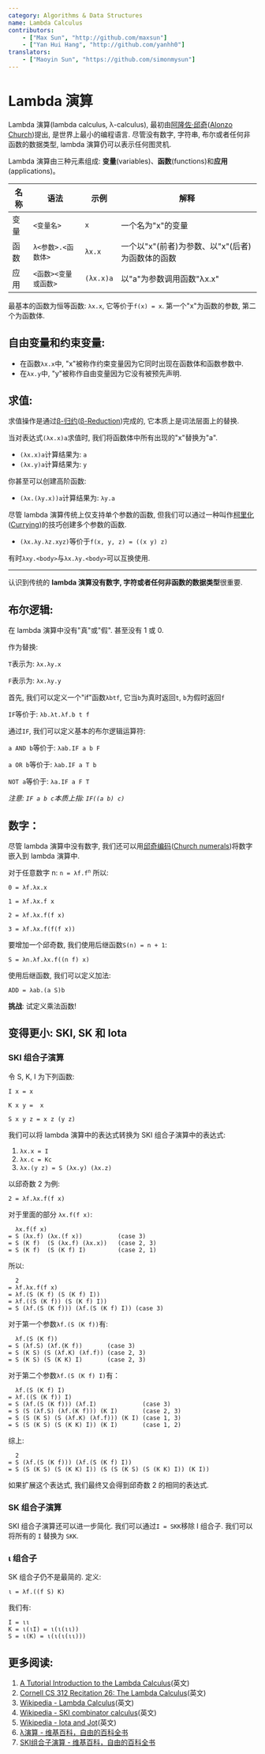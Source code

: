 ```yaml
---
category: Algorithms & Data Structures
name: Lambda Calculus
contributors:
    - ["Max Sun", "http://github.com/maxsun"]
    - ["Yan Hui Hang", "http://github.com/yanhh0"]
translators:
    - ["Maoyin Sun", "https://github.com/simonmysun"]
---
```


# Lambda 演算

Lambda 演算(lambda calculus, λ-calculus),
最初由[阿隆佐·邱奇][]([Alonzo Church][])提出,
是世界上最小的编程语言.
尽管没有数字, 字符串, 布尔或者任何非函数的数据类型,
lambda 演算仍可以表示任何图灵机.

[阿隆佐·邱奇]: https://zh.wikipedia.org/wiki/%E9%98%BF%E9%9A%86%E4%BD%90%C2%B7%E9%82%B1%E5%A5%87
[Alonzo Church]: https://en.wikipedia.org/wiki/Alonzo_Church

Lambda 演算由三种元素组成: **变量**(variables)、**函数**(functions)和**应用**(applications)。

| 名称 | 语法                 | 示例      | 解释                                             |
|------|----------------------|-----------|--------------------------------------------------|
| 变量 | `<变量名>`           | `x`       | 一个名为"x"的变量                                |
| 函数 | `λ<参数>.<函数体>`   | `λx.x`    | 一个以"x"(前者)为参数、以"x"(后者)为函数体的函数 |
| 应用 | `<函数><变量或函数>` | `(λx.x)a` | 以"a"为参数调用函数"λx.x"                        |

最基本的函数为恒等函数: `λx.x`, 它等价于`f(x) = x`.
第一个"x"为函数的参数, 第二个为函数体.

## 自由变量和约束变量:

- 在函数`λx.x`中, "x"被称作约束变量因为它同时出现在函数体和函数参数中.
- 在`λx.y`中, "y"被称作自由变量因为它没有被预先声明.

## 求值:

求值操作是通过[β-归约][]([β-Reduction][])完成的,
它本质上是词法层面上的替换.

[β-归约]: https://zh.wikipedia.org/wiki/%CE%9B%E6%BC%94%E7%AE%97#'%22%60UNIQ--postMath-0000006F-QINU%60%22'-%E6%AD%B8%E7%B4%84
[β-Reduction]: https://en.wikipedia.org/wiki/Lambda_calculus#Beta_reduction

当对表达式`(λx.x)a`求值时, 我们将函数体中所有出现的"x"替换为"a".

- `(λx.x)a`计算结果为: `a`
- `(λx.y)a`计算结果为: `y`

你甚至可以创建高阶函数:

- `(λx.(λy.x))a`计算结果为: `λy.a`

尽管 lambda 演算传统上仅支持单个参数的函数,
但我们可以通过一种叫作[柯里化][]([Currying][])的技巧创建多个参数的函数.

[柯里化]: https://zh.wikipedia.org/wiki/%E6%9F%AF%E9%87%8C%E5%8C%96
[Currying]: https://en.wikipedia.org/wiki/Currying

- `(λx.λy.λz.xyz)`等价于`f(x, y, z) = ((x y) z)`

有时`λxy.<body>`与`λx.λy.<body>`可以互换使用.

----

认识到传统的 **lambda 演算没有数字, 字符或者任何非函数的数据类型**很重要.

## 布尔逻辑:

在 lambda 演算中没有"真"或"假". 甚至没有 1 或 0.

作为替换:

`T`表示为: `λx.λy.x`

`F`表示为: `λx.λy.y`

首先, 我们可以定义一个"if"函数`λbtf`, 它当`b`为真时返回`t`,
`b`为假时返回`f`

`IF`等价于: `λb.λt.λf.b t f`

通过`IF`, 我们可以定义基本的布尔逻辑运算符:

`a AND b`等价于: `λab.IF a b F`

`a OR b`等价于: `λab.IF a T b`

`NOT a`等价于: `λa.IF a F T`

*注意: `IF a b c`本质上指: `IF((a b) c)`*

## 数字：

尽管 lambda 演算中没有数字,
我们还可以用[邱奇编码][]([Church numerals][])将数字嵌入到 lambda 演算中.

[邱奇编码]: https://zh.wikipedia.org/wiki/%E9%82%B1%E5%A5%87%E7%BC%96%E7%A0%81
[Church numerals]: https://en.wikipedia.org/wiki/Church_encoding

对于任意数字 n: <code>n = λf.f<sup>n</sup></code> 所以:

`0 = λf.λx.x`

`1 = λf.λx.f x`

`2 = λf.λx.f(f x)`

`3 = λf.λx.f(f(f x))`

要增加一个邱奇数, 我们使用后继函数`S(n) = n + 1`:

`S = λn.λf.λx.f((n f) x)`

使用后继函数, 我们可以定义加法:

`ADD = λab.(a S)b`

**挑战**: 试定义乘法函数!

## 变得更小: SKI, SK 和 Iota

### SKI 组合子演算

令 S, K, I 为下列函数:

`I x = x`

`K x y =  x`

`S x y z = x z (y z)`

我们可以将 lambda 演算中的表达式转换为 SKI 组合子演算中的表达式:

1. `λx.x = I`
2. `λx.c = Kc`
3. `λx.(y z) = S (λx.y) (λx.z)`

以邱奇数 2 为例:

`2 = λf.λx.f(f x)`

对于里面的部分 `λx.f(f x)`:

```
  λx.f(f x)
= S (λx.f) (λx.(f x))          (case 3)
= S (K f)  (S (λx.f) (λx.x))   (case 2, 3)
= S (K f)  (S (K f) I)         (case 2, 1)
```

所以:

```
  2
= λf.λx.f(f x)
= λf.(S (K f) (S (K f) I))
= λf.((S (K f)) (S (K f) I))
= S (λf.(S (K f))) (λf.(S (K f) I)) (case 3)
```

对于第一个参数`λf.(S (K f))`有:

```
  λf.(S (K f))
= S (λf.S) (λf.(K f))       (case 3)
= S (K S) (S (λf.K) (λf.f)) (case 2, 3)
= S (K S) (S (K K) I)       (case 2, 3)
```

对于第二个参数`λf.(S (K f) I)`有：

```
  λf.(S (K f) I)
= λf.((S (K f)) I)
= S (λf.(S (K f))) (λf.I)             (case 3)
= S (S (λf.S) (λf.(K f))) (K I)       (case 2, 3)
= S (S (K S) (S (λf.K) (λf.f))) (K I) (case 1, 3)
= S (S (K S) (S (K K) I)) (K I)       (case 1, 2)
```

综上:

```
  2
= S (λf.(S (K f))) (λf.(S (K f) I))
= S (S (K S) (S (K K) I)) (S (S (K S) (S (K K) I)) (K I))
```

如果扩展这个表达式, 我们最终又会得到邱奇数 2 的相同的表达式.

### SK 组合子演算

SKI 组合子演算还可以进一步简化. 我们可以通过`I = SKK`移除 I 组合子.
我们可以将所有的 `I` 替换为 `SKK`.

### ι 组合子

SK 组合子仍不是最简的. 定义:

```
ι = λf.((f S) K)
```

我们有:

```
I = ιι
K = ι(ιI) = ι(ι(ιι))
S = ι(K) = ι(ι(ι(ιι)))
```

## 更多阅读:

1. [A Tutorial Introduction to the Lambda Calculus](http://www.inf.fu-berlin.de/lehre/WS03/alpi/lambda.pdf)(英文)
2. [Cornell CS 312 Recitation 26: The Lambda Calculus](http://www.cs.cornell.edu/courses/cs3110/2008fa/recitations/rec26.html)(英文)
3. [Wikipedia - Lambda Calculus](https://en.wikipedia.org/wiki/Lambda_calculus)(英文)
4. [Wikipedia - SKI combinator calculus](https://en.wikipedia.org/wiki/SKI_combinator_calculus)(英文)
5. [Wikipedia - Iota and Jot](https://en.wikipedia.org/wiki/Iota_and_Jot)(英文)
6. [λ演算 - 维基百科，自由的百科全书](https://zh.wikipedia.org/wiki/SKI%E7%BB%84%E5%90%88%E5%AD%90%E6%BC%94%E7%AE%97)
7. [SKI组合子演算 - 维基百科，自由的百科全书](https://zh.wikipedia.org/wiki/SKI%E7%BB%84%E5%90%88%E5%AD%90%E6%BC%94%E7%AE%97)
